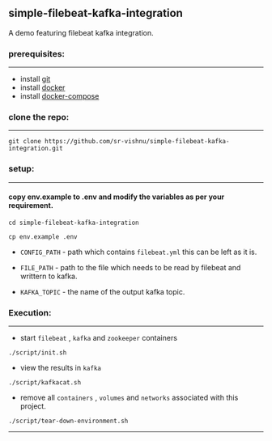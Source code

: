 ## **simple-filebeat-kafka-integration**

A demo featuring filebeat kafka integration.

### **prerequisites:**
---
- install [git](https://git-scm.com/downloads)
- install [docker](https://docs.docker.com/engine/install/)
- install [docker-compose](https://docs.docker.com/compose/install/)


### **clone the repo:**
---
```
git clone https://github.com/sr-vishnu/simple-filebeat-kafka-integration.git
```

### **setup:**
---
#### copy env.example to .env and modify the variables as per your requirement.
```
cd simple-filebeat-kafka-integration

cp env.example .env
```

- `CONFIG_PATH` - path which contains `filebeat.yml` this can be left as it is.
- `FILE_PATH` - path to the file which needs to be read by filebeat and writtern to kafka.

- `KAFKA_TOPIC` - the name of the output kafka topic.

### **Execution:**
---

- start `filebeat` , `kafka` and `zookeeper` containers

```
./script/init.sh
```

- view the results in `kafka`

```
./script/kafkacat.sh
```

- remove all `containers` , `volumes` and `networks` associated with this project.

```
./script/tear-down-environment.sh
```

---


